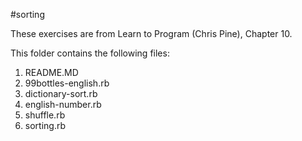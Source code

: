 #sorting

These exercises are from Learn to Program (Chris Pine), Chapter 10.

This folder contains the following files:
1. README.MD
2. 99bottles-english.rb
3. dictionary-sort.rb
4. english-number.rb
5. shuffle.rb
6. sorting.rb
